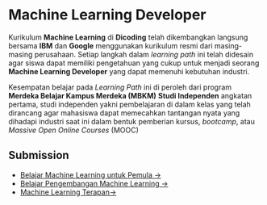 # Machine Learning Developer

Kurikulum **Machine Learning** di **Dicoding** telah dikembangkan langsung bersama **IBM** dan **Google** menggunakan kurikulum resmi dari masing-masing perusahaan. Setiap langkah dalam _learning path_ ini telah didesain agar siswa dapat memiliki pengetahuan yang cukup untuk menjadi seorang **Machine Learning Developer** yang dapat memenuhi kebutuhan industri.

Kesempatan belajar pada _Learning Path_ ini di peroleh dari program **Merdeka Belajar Kampus Merdeka (MBKM)** **Studi Independen** angkatan pertama, studi independen yakni pembelajaran di dalam kelas yang telah dirancang agar mahasiswa dapat memecahkan tantangan nyata yang dihadapi industri saat ini dalam bentuk pemberian kursus, _bootcamp_, atau _Massive Open Online Courses_ (MOOC)

## Submission
- [Belajar Machine Learning untuk Pemula →](https://github.com/slm17/mbkm-dicoding-machine-learning-developer/tree/main/belajar-machine-learning-untuk-pemula/rock-paper-scissors)
- [Belajar Pengembangan Machine Learning →](https://github.com/slm17/mbkm-dicoding-machine-learning-developer/tree/main/belajar-pengembangan-machine-learning)
- [Machine Learning Terapan→]()
